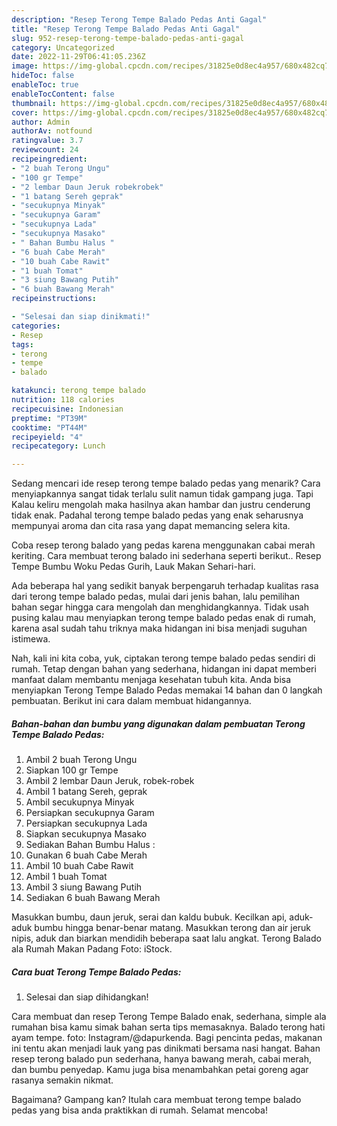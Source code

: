 ```yaml
---
description: "Resep Terong Tempe Balado Pedas Anti Gagal"
title: "Resep Terong Tempe Balado Pedas Anti Gagal"
slug: 952-resep-terong-tempe-balado-pedas-anti-gagal
category: Uncategorized
date: 2022-11-29T06:41:05.236Z
image: https://img-global.cpcdn.com/recipes/31825e0d8ec4a957/680x482cq70/terong-tempe-balado-pedas-foto-resep-utama.jpg
hideToc: false
enableToc: true
enableTocContent: false
thumbnail: https://img-global.cpcdn.com/recipes/31825e0d8ec4a957/680x482cq70/terong-tempe-balado-pedas-foto-resep-utama.jpg
cover: https://img-global.cpcdn.com/recipes/31825e0d8ec4a957/680x482cq70/terong-tempe-balado-pedas-foto-resep-utama.jpg
author: Admin
authorAv: notfound
ratingvalue: 3.7
reviewcount: 24
recipeingredient:
- "2 buah Terong Ungu"
- "100 gr Tempe"
- "2 lembar Daun Jeruk robekrobek"
- "1 batang Sereh geprak"
- "secukupnya Minyak"
- "secukupnya Garam"
- "secukupnya Lada"
- "secukupnya Masako"
- " Bahan Bumbu Halus "
- "6 buah Cabe Merah"
- "10 buah Cabe Rawit"
- "1 buah Tomat"
- "3 siung Bawang Putih"
- "6 buah Bawang Merah"
recipeinstructions:

- "Selesai dan siap dinikmati!"
categories:
- Resep
tags:
- terong
- tempe
- balado

katakunci: terong tempe balado 
nutrition: 118 calories
recipecuisine: Indonesian
preptime: "PT39M"
cooktime: "PT44M"
recipeyield: "4"
recipecategory: Lunch

---
```



Sedang mencari ide resep terong tempe balado pedas yang menarik? Cara menyiapkannya sangat tidak terlalu sulit namun tidak gampang juga. Tapi Kalau keliru mengolah maka hasilnya akan hambar dan justru cenderung tidak enak. Padahal terong tempe balado pedas yang enak seharusnya mempunyai aroma dan cita rasa yang dapat memancing selera kita.


Coba resep terong balado yang pedas karena menggunakan cabai merah keriting. Cara membuat terong balado ini sederhana seperti berikut.. Resep Tempe Bumbu Woku Pedas Gurih, Lauk Makan Sehari-hari.

Ada beberapa hal yang sedikit banyak berpengaruh terhadap kualitas rasa dari terong tempe balado pedas, mulai dari jenis bahan, lalu pemilihan bahan segar hingga cara mengolah dan menghidangkannya. Tidak usah pusing kalau mau menyiapkan terong tempe balado pedas enak di rumah, karena asal sudah tahu triknya maka hidangan ini bisa menjadi suguhan istimewa.


Nah, kali ini kita coba, yuk, ciptakan terong tempe balado pedas sendiri di rumah. Tetap dengan bahan yang sederhana, hidangan ini dapat memberi manfaat dalam membantu menjaga kesehatan tubuh kita. Anda bisa menyiapkan Terong Tempe Balado Pedas memakai 14 bahan dan 0 langkah pembuatan. Berikut ini cara dalam membuat hidangannya.

<!--inarticleads1-->

##### Bahan-bahan dan bumbu yang digunakan dalam pembuatan Terong Tempe Balado Pedas:

1. Ambil 2 buah Terong Ungu
1. Siapkan 100 gr Tempe
1. Ambil 2 lembar Daun Jeruk, robek-robek
1. Ambil 1 batang Sereh, geprak
1. Ambil secukupnya Minyak
1. Persiapkan secukupnya Garam
1. Persiapkan secukupnya Lada
1. Siapkan secukupnya Masako
1. Sediakan  Bahan Bumbu Halus :
1. Gunakan 6 buah Cabe Merah
1. Ambil 10 buah Cabe Rawit
1. Ambil 1 buah Tomat
1. Ambil 3 siung Bawang Putih
1. Sediakan 6 buah Bawang Merah


Masukkan bumbu, daun jeruk, serai dan kaldu bubuk. Kecilkan api, aduk-aduk bumbu hingga benar-benar matang. Masukkan terong dan air jeruk nipis, aduk dan biarkan mendidih beberapa saat lalu angkat. Terong Balado ala Rumah Makan Padang Foto: iStock. 

<!--inarticleads2-->

##### Cara buat Terong Tempe Balado Pedas:


1. Selesai dan siap dihidangkan!

Cara membuat dan resep Terong Tempe Balado enak, sederhana, simple ala rumahan bisa kamu simak bahan serta tips memasaknya. Balado terong hati ayam tempe. foto: Instagram/@dapurkenda. Bagi pencinta pedas, makanan ini tentu akan menjadi lauk yang pas dinikmati bersama nasi hangat. Bahan resep terong balado pun sederhana, hanya bawang merah, cabai merah, dan bumbu penyedap. Kamu juga bisa menambahkan petai goreng agar rasanya semakin nikmat. 

Bagaimana? Gampang kan? Itulah cara membuat terong tempe balado pedas yang bisa anda praktikkan di rumah. Selamat mencoba!
